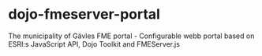# dojo-fmeserver-portal
The municipality of Gävles FME portal - Configurable webb portal based on ESRI:s JavaScript API, Dojo Toolkit and FMEServer.js
